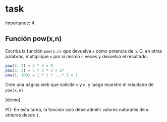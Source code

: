 # task

importance: 4

## Función pow\(x,n\)

Escriba la función `pow(x,n)` que devuelva `x` como potencia de `n`. O, en otras palabras, multiplique `x` por si mismo `n` veces y devuelva el resultado.

```javascript
pow(3, 2) = 3 * 3 = 9
pow(3, 3) = 3 * 3 * 3 = 27
pow(1, 100) = 1 * 1 * ...* 1 = 1
```

Cree una página web que solicite `x` y `n`, y luego muestre el resultado de `pow(x,n)`.

\[demo\]

PD: En esta tarea, la función solo debe admitir valores naturales de `n`: enteros desde `1`.

